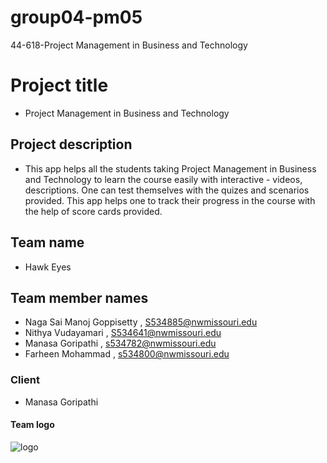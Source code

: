 # group04-pm05
44-618-Project Management in Business and Technology

 # Project title
 - Project Management in Business and Technology
 ## Project description 
 - This app helps all the students taking Project Management in Business and Technology to learn the course easily with interactive   -  videos, descriptions. One can test themselves with the quizes and scenarios provided. This app helps one to track their progress in the course with the help of score cards provided.
 ## Team name 
 - Hawk Eyes
 ## Team member names 
 - Naga Sai Manoj Goppisetty , S534885@nwmissouri.edu
 - Nithya Vudayamari , S534641@nwmissouri.edu
 - Manasa Goripathi , s534782@nwmissouri.edu
 - Farheen Mohammad , s534800@nwmissouri.edu
 ### Client 
 - Manasa Goripathi
 #### Team logo
  ![logo](https://www.logolynx.com/images/logolynx/e3/e3887c2ed28bc32461f57852b954a156.png)
